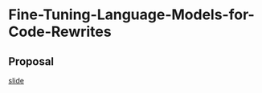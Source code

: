 # Fine-Tuning-Language-Models-for-Code-Rewrites

## Proposal 

[slide](https://docs.google.com/presentation/d/1AK2FRQZNlr-C-XuebZIeGM2wdCsilmTEHS9eqmAu6Rc/edit?usp=sharing)
